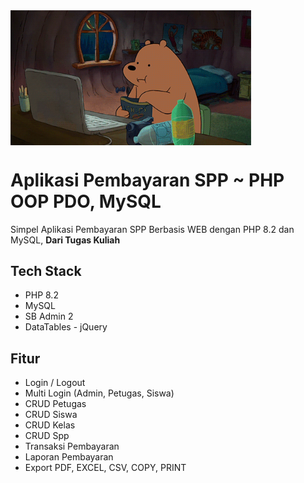 <img src="https://github.com/darsaveli/Mariam/blob/main/1479814528_webarebears.gif" width="385px" align="center">

# Aplikasi Pembayaran SPP ~ PHP OOP PDO, MySQL

Simpel Aplikasi Pembayaran SPP Berbasis WEB dengan PHP 8.2 dan MySQL, **Dari Tugas Kuliah**

## Tech Stack

- PHP 8.2
- MySQL
- SB Admin 2
- DataTables - jQuery

## Fitur

- Login / Logout
- Multi Login (Admin, Petugas, Siswa)
- CRUD Petugas
- CRUD Siswa
- CRUD Kelas
- CRUD Spp
- Transaksi Pembayaran
- Laporan Pembayaran
- Export PDF, EXCEL, CSV, COPY, PRINT
